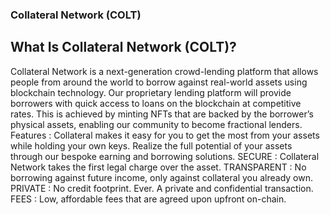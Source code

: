 
















### Collateral Network (COLT)
## What Is Collateral Network (COLT)?
Collateral Network is a next-generation crowd-lending platform that allows people from around the world to borrow against real-world assets using blockchain technology. Our proprietary lending platform will provide borrowers with quick access to loans on the blockchain at competitive rates. This is achieved by minting NFTs that are backed by the borrower’s physical assets, enabling our community to become fractional lenders.
Features : Collateral makes it easy for you to get the most from your assets while holding your own keys. Realize the full potential of your assets through our bespoke earning and borrowing solutions.
SECURE : Collateral Network takes the first legal charge over the asset.
TRANSPARENT : No borrowing against future income, only against collateral you already own.
PRIVATE : No credit footprint. Ever. A private and confidential transaction.
FEES : Low, affordable fees that are agreed upon upfront on-chain.


